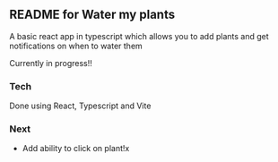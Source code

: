 ## README for Water my plants

A basic react app in typescript which allows you to add plants and get notifications on when to water them 


Currently in progress!!

### Tech

Done using React, Typescript and Vite

### Next
- Add ability to click on plant!x
